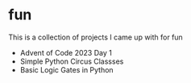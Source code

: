 # fun

This is a collection of projects I came up with for fun

- Advent of Code 2023 Day 1
- Simple Python Circus Classses
- Basic Logic Gates in Python
